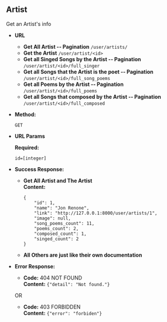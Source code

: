 **Artist**
----

 Get an Artist's info 

* **URL**

  * **Get All Artist -- Pagination** `/user/artists/`
  * **Get the Artist** `/user/artist/<id>`
  * **Get all Singed Songs by the Artist -- Pagination** `/user/artist/<id>/full_singer`
  * **Get all Songs that the Artist is the poet -- Pagination** `/user/artist/<id>/full_song_poems`
  * **Get all Poems by the Artist -- Pagination** `/user/artist/<id>/full_poems`
  * **Get all Songs that composed by the Artist -- Pagination** `/user/artist/<id>/full_composed`
  


* **Method:**
  
  `GET`
  
*  **URL Params**

   **Required:**
 
   `id=[integer]`


* **Success Response:**
  
  * **Get All Artist and The Artist**  <br />
    **Content:** 
    
        {
            "id": 1,
            "name": "Jon Renone",
            "link": "http://127.0.0.1:8000/user/artists/1",
            "image": null,
            "song_poems_count": 11,
            "poems_count": 2,
            "composed_count": 1,
            "singed_count": 2
        }
  
  * **All Others are just like their own documentation**
 
* **Error Response:**


  * **Code:** 404 NOT FOUND <br />
    **Content:** `{"detail": "Not found."}`

  OR

  * **Code:** 403 FORBIDDEN <br />
    **Content:** `{"error": "forbiden"}`
